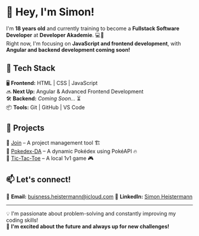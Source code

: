 # 👋 Hey, I'm Simon!  

I'm **18 years old** and currently training to become a **Fullstack Software Developer** at **Developer Akademie**. 💻🚀  
Right now, I'm focusing on **JavaScript and frontend development**, with **Angular and backend development coming soon!**  

## 🚀 Tech Stack  
🖥 **Frontend:** HTML | CSS | JavaScript  
🔜 **Next Up:** Angular & Advanced Frontend Development  
🛠 **Backend:** *Coming Soon...* ⏳  
📦 **Tools:** Git | GitHub | VS Code  

## 📌 Projects  
🔹 [Join](https://github.com/SimonHeistermann/Join) – A project management tool 🏗  
🔹 [Pokedex-DA](https://github.com/SimonHeistermann/Pokedex-DA) – A dynamic Pokédex using PokéAPI 🔥  
🔹 [Tic-Tac-Toe](https://github.com/SimonHeistermann/Tic-Tac-Toe) – A local 1v1 game 🎮  

## 📫 Let's connect!  
📧 **Email:** buisness.heistermann@icloud.com
 💼 **LinkedIn:** [Simon Heistermann](https://www.linkedin.com/in/simon-maximilian-heistermann-419531250/)  

---

💡 I'm passionate about problem-solving and constantly improving my coding skills!  
🚀 **I'm excited about the future and always up for new challenges!**

